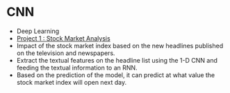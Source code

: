 # CNN
* Deep Learning
* [Project 1 :  Stock Market Analysis](https://vasanthdata.github.io/CNN)
* Impact of the stock market index based on the new headlines published on the television and newspapers. 
* Extract the textual features on the headline list using the 1-D CNN and feeding the textual information to an RNN. 
* Based on the prediction of the model, it can predict at what value the stock market index will open next day.
